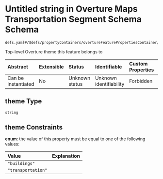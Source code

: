 # Untitled string in Overture Maps Transportation Segment Schema Schema

```txt
defs.yaml#/$defs/propertyContainers/overtureFeaturePropertiesContainer/properties/theme
```

Top-level Overture theme this feature belongs to

| Abstract            | Extensible | Status         | Identifiable            | Custom Properties | Additional Properties | Access Restrictions | Defined In                                                                                 |
| :------------------ | :--------- | :------------- | :---------------------- | :---------------- | :-------------------- | :------------------ | :----------------------------------------------------------------------------------------- |
| Can be instantiated | No         | Unknown status | Unknown identifiability | Forbidden         | Allowed               | none                | [defs.yaml\*](../../../../../../../tmp/jsonschema/schema/defs.yaml "open original schema") |

## theme Type

`string`

## theme Constraints

**enum**: the value of this property must be equal to one of the following values:

| Value              | Explanation |
| :----------------- | :---------- |
| `"buildings"`      |             |
| `"transportation"` |             |
